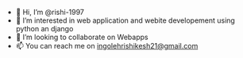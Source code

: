 - 👋 Hi, I’m @rishi-1997
- 👀 I’m interested in web application and webite developement using python an django
- 💞️ I’m looking to collaborate on Webapps
- 📫 You can reach me on ingolehrishikesh21@gmail.com

<!---
rishi-1997/rishi-1997 is a ✨ special ✨ repository because its `README.md` (this file) appears on your GitHub profile.
You can click the Preview link to take a look at your changes.
--->
